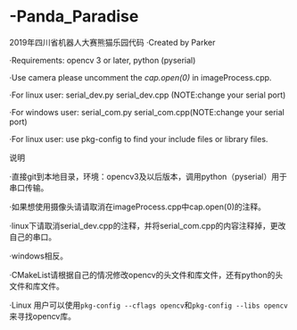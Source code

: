 # -Panda_Paradise
2019年四川省机器人大赛熊猫乐园代码
·Created by Parker 

·Requirements: opencv 3 or later, python (pyserial)

·Use camera please uncomment the *cap.open(0)* in imageProcess.cpp.

·For linux user: serial_dev.py serial_dev.cpp (NOTE:change your serial port)

·For windows user: serial_com.py serial_com.cpp(NOTE:change your serial port)

·For linux user: use pkg-config to find your include files or library files.



说明

·直接git到本地目录，环境：opencv3及以后版本，调用python（pyserial）用于串口传输。

·如果想使用摄像头请请取消在imageProcess.cpp中cap.open(0)的注释。

·linux下请取消serial_dev.cpp的注释，并将serial_com.cpp的内容注释掉，更改自己的串口。

·windows相反。

·CMakeList请根据自己的情况修改opencv的头文件和库文件，还有python的头文件和库文件。

·Linux 用户可以使用`pkg-config --cflags opencv`和`pkg-config --libs opencv`来寻找opencv库。

